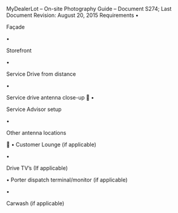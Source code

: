 MyDealerLot – 
On-site Photography Guide – 
Document S274; Last Document Revision: August 20, 2015
Requirements
•	

Façade

•	

Storefront

•	

Service Drive from distance

•	

Service drive antenna close-up

•	

Service Advisor setup

•	

Other antenna locations


•	Customer Lounge (if applicable)

•	

Drive TV’s (If applicable)

•	Porter dispatch terminal/monitor (if applicable)




•	

Carwash (if applicable)


